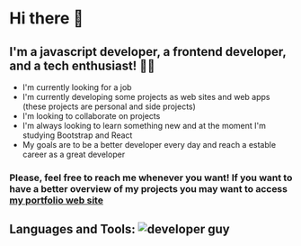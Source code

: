 # Hi there 👋
## I'm a javascript developer, a frontend developer, and a tech enthusiast! 👨‍💻

* I'm currently looking for a job
* I'm currently developing some projects as web sites and web apps (these projects are personal and side projects)
* I'm looking to collaborate on projects
* I'm always looking to learn something new and at the moment I'm studying Bootstrap and React
* My goals are to be a better developer every day and reach a estable career as a great developer

### Please, feel free to reach me whenever you want! If you want to have a better overview of my projects you may want to access [my portfolio web site](GuilhermeZalla.github.io)

## Languages and Tools: ![developer guy](https://emojipedia-us.s3.amazonaws.com/source/skype/289/man-technologist_1f468-200d-1f4bb.png)
